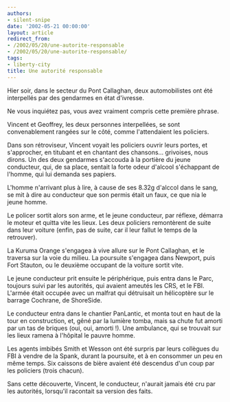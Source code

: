 ```yaml
---
authors:
- silent-snipe
date: '2002-05-21 00:00:00'
layout: article
redirect_from:
- /2002/05/20/une-autorite-responsable
- /2002/05/20/une-autorite-responsable/
tags:
- liberty-city
title: Une autorité responsable
---
```



Hier soir, dans le secteur du Pont Callaghan, deux automobilistes ont été interpellés par des gendarmes en état d'ivresse.

Ne vous inquiétez pas, vous avez vraiment compris cette première phrase.

Vincent et Geoffrey, les deux personnes interpellées, se sont convenablement rangées sur le côté, comme l'attendaient les policiers.

Dans son rétroviseur, Vincent voyait les policiers ouvrir leurs portes, et s'approcher, en titubant et en chantant des chansons… grivoises, nous dirons. Un des deux gendarmes s'accouda à la portière du jeune conducteur, qui, de sa place, sentait la forte odeur d'alcool s'échappant de l'homme, qui lui demanda ses papiers.

L'homme n'arrivant plus à lire, à cause de ses 8.32g d'alccol dans le sang, se mit à dire au conducteur que son permis était un faux, ce que nia le jeune homme.

Le policer sortit alors son arme, et le jeune conducteur, par réflexe, démarra le moteur et quitta vite les lieux. Les deux policiers remontèrent de suite dans leur voiture (enfin, pas de suite, car il leur fallut le temps de la retrouver).

La Kuruma Orange s'engagea à vive allure sur le Pont Callaghan, et le traversa sur la voie du milieu. La poursuite s'engagea dans Newport, puis Fort Stauton, ou le deuxième occupant de la voiture sortit vite.

Le jeune conducteur prit ensuite le périphérique, puis entra dans le Parc, toujours suivi par les autorités, qui avaient ameutés les CRS, et le FBI. L'armée était occupée avec un malfrat qui détruisait un hélicoptère sur le barrage Cochrane, de ShoreSide.

Le conducteur entra dans le chantier PanLantic, et monta tout en haut de la tour en construction, et, gêné par la lumière tomba, mais sa chute fut amorti par un tas de briques (oui, oui, amorti !). Une ambulance, qui se trouvait sur les lieux ramena à l'hôpital le pauvre homme.

Les agents imbibés Smith et Wesson ont été surpris par leurs collègues du FBI à vendre de la Spank, durant la poursuite, et à en consommer un peu en même temps. Six caissons de bière avaient été descendus d'un coup par les policiers (trois chacun).

Sans cette découverte, Vincent, le conducteur, n'aurait jamais été cru par les autorités, lorsqu'il racontait sa version des faits.